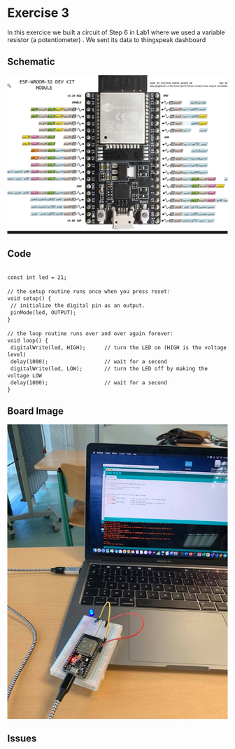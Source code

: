 



# Exercise 3

In this exercice we built a circuit of Step 6 in Lab1 where we used a variable resistor (a potentiometer) . We sent its data to thingspeak dashboard 

## Schematic 
![Test Image00](https://github.com/efrei-paris-sud/2020-C-Just-do-it/blob/main/lab/4/Ex1/130532617_145776116946750_3652552744816391959_n.png)

## Code
 ```Arduino

const int led = 21;
 
// the setup routine runs once when you press reset:
void setup() {                
  // initialize the digital pin as an output.
  pinMode(led, OUTPUT);     
}
 
// the loop routine runs over and over again forever:
void loop() {
  digitalWrite(led, HIGH);      // turn the LED on (HIGH is the voltage level)
  delay(1000);                  // wait for a second
  digitalWrite(led, LOW);       // turn the LED off by making the voltage LOW
  delay(1000);                  // wait for a second
}

```
## Board Image
![Board](https://github.com/efrei-paris-sud/2020-C-Just-do-it/blob/main/lab/4/Ex1/129411623_133665651685408_4786929376080953025_n.jpg)


## Issues

